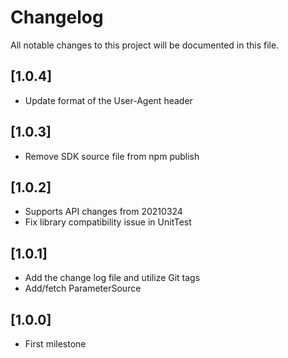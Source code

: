 # Changelog
All notable changes to this project will be documented in this file.

## [1.0.4]

- Update format of the User-Agent header

## [1.0.3]

- Remove SDK source file from npm publish

## [1.0.2]

- Supports API changes from 20210324
- Fix library compatibility issue in UnitTest

## [1.0.1]

- Add the change log file and utilize Git tags
- Add/fetch ParameterSource 

## [1.0.0]

- First milestone
